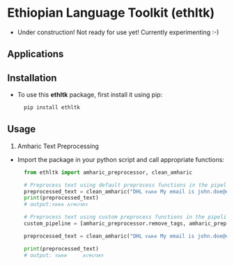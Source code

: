# Ethiopian Language Toolkit (ethltk)

- Under construction! Not ready for use yet! Currently experimenting :-)

## Applications

## Installation

- To use this **ethltk** package, first install it using pip:

  ```python
    pip install ethltk
  ```

## Usage

1. Amharic Text Preprocessing

- Import the package in your python script and call appropriate functions:
  
  ```python
    from ethltk import amharic_preprocessor, clean_amharic

    # Preprocess text using default preprocess functions in the pipeline
    preprocessed_text = clean_amharic("DHL የዕለቱ My email is john.doe@email.com. እናቀርባለን። amharic 125 <html><h1>Title</h1^X^X></html> 456 processor 18 الرسائل  漢字; simplified Chinese: 汉字; 🤗⭕🤓🤔")
    print(preprocessed_text)
    # output:የዕለቱ እናቀርባለን

    # Preprocess text using custom preprocess functions in the pipeline 
    custom_pipeline = [amharic_preprocessor.remove_tags, amharic_preprocessor.remove_emojis, amharic_preprocessor.remove_punct, amharic_preprocessor.remove_digits, amharic_preprocessor.remove_chinese_chars, amharic_preprocessor.remove_arabic_chars, amharic_preprocessor.remove_english_chars]

    preprocessed_text = clean_amharic("DHL የዕለቱ My email is john.doe@email.com. እናቀርባለን። amharic 125 <html><h1>Title</h1^X^X></html> 456 processor 18 الرسائل  漢字; simplified Chinese: 汉字; 🤗⭕🤓🤔", pipeline=custom_pipeline)

    print(preprocessed_text)
    # output: የዕለቱ     እናቀርባለን
  ```
